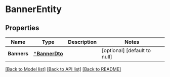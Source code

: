 # BannerEntity

## Properties
Name | Type | Description | Notes
------------ | ------------- | ------------- | -------------
**Banners** | [***BannerDto**](BannerDTO.md) |  | [optional] [default to null]

[[Back to Model list]](../README.md#documentation-for-models) [[Back to API list]](../README.md#documentation-for-api-endpoints) [[Back to README]](../README.md)


